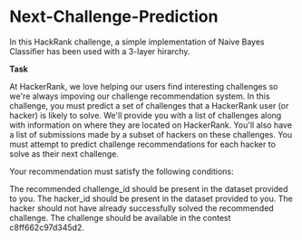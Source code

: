 # Next-Challenge-Prediction

In this HackRank challenge, a simple implementation of Naive Bayes Classifier has been used with a 3-layer hirarchy.

<b>Task</b>

At HackerRank, we love helping our users find interesting challenges so we're always impoving our challenge recommendation system. In this challenge, you must predict a set of challenges that a HackerRank user (or hacker) is likely to solve. We'll provide you with a list of challenges along with information on where they are located on HackerRank. You'll also have a list of submissions made by a subset of hackers on these challenges. You must attempt to predict  challenge recommendations for each hacker to solve as their next challenge.

Your recommendation must satisfy the following conditions:

The recommended challenge_id should be present in the dataset provided to you.
The hacker_id should be present in the dataset provided to you.
The hacker should not have already successfully solved the recommended challenge.
The challenge should be available in the contest c8ff662c97d345d2.
